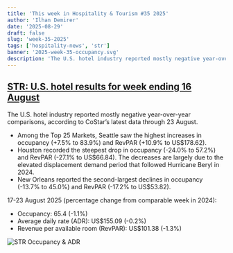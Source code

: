 ```yaml
---
title: 'This week in Hospitality & Tourism #35 2025'
author: 'Ilhan Demirer'
date: '2025-08-29'
draft: false
slug: 'week-35-2025'
tags: ['hospitality-news', 'str']
banner: '2025-week-35-occupancy.svg'
description: 'The U.S. hotel industry reported mostly negative year-over-year comparisons, according to CoStar’s latest data through 23 August.'
---
```


## [STR: U.S. hotel results for week ending 16 August](https://str.com/press-release/us-hotel-results-week-ending-16-august)

The U.S. hotel industry reported mostly negative year-over-year comparisons, according to CoStar’s latest data through 23 August.

- Among the Top 25 Markets, Seattle saw the highest increases in occupancy (+7.5% to 83.9%) and RevPAR (+10.9% to US$178.62).
- Houston recorded the steepest drop in occupancy (-24.0% to 57.2%) and RevPAR (-27.1% to US$66.84). The decreases are largely due to the elevated displacement demand period that followed Hurricane Beryl in 2024.
- New Orleans reported the second-largest declines in occupancy (-13.7% to 45.0%) and RevPAR (-17.2% to US$53.82).

17-23 August 2025 (percentage change from comparable week in 2024):

- Occupancy: 65.4 (-1.1%)
- Average daily rate (ADR): US$155.09 (-0.2%)
- Revenue per available room (RevPAR): US$101.38 (-1.3%)

![STR Occupancy & ADR](/images/blogimages/2025-week-35-occupancy.svg)
